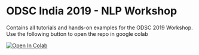 # ODSC India 2019 - NLP Workshop 


Contains all tutorials and hands-on examples for the ODSC 2019 Workshop. Use the following button to open the repo in google colab

[![Open In Colab](https://colab.research.google.com/assets/colab-badge.svg)](https://colab.research.google.com/github/dipanjanS/nlp_workshop_odsc19)
